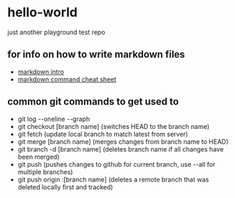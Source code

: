 # hello-world
just another playground test repo

## for info on how to write markdown files
* [markdown intro](https://daringfireball.net/projects/markdown/)
* [markdown command cheat sheet](https://github.com/adam-p/markdown-here/wiki/Markdown-Cheatsheet)

## common git commands to get used to
* git log --oneline --graph
* git checkout [branch name] (switches HEAD to the branch name)
* git fetch (update local branch to match latest from server)
* git merge [branch name] (merges changes from branch name to HEAD)
* git branch -d [branch name] (deletes branch name if all changes have been merged)
* git push (pushes changes to github for current branch, use --all for multiple branches)
* git push origin :[branch name] (deletes a remote branch that was deleted locally first and tracked)